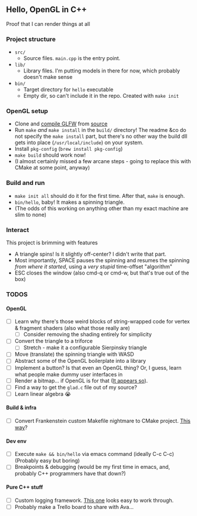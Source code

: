 ## Hello, OpenGL in C++
Proof that I can render things at all

### Project structure

- `src/`
    - Source files. `main.cpp` is the entry point.
- `lib/`
    - Library files. I'm putting models in there for now, which probably doesn't make sense
- `bin/`
    - Target directory for `hello` executable
    - Empty dir, so can't include it in the repo. Created with `make init`
### OpenGL setup
- Clone and [compile GLFW](https://www.glfw.org/docs/latest/compile.html) from [source](https://github.com/glfw/glfw)
- Run `make` _and_ `make install` in the `build/` directory! The readme &co do not specify the `make install` part, but there's no other way the build dll gets into place (`/usr/local/include`) on your system.
- Install `pkg-config` (`brew install pkg-config`)
- `make build` should work now!
- (I almost certainly missed a few arcane steps - going to replace this with CMake at some point, anyway)

### Build and run
- `make init all` should do it for the first time. After that, `make` is enough.
- `bin/hello`, baby! It makes a spinning triangle.
- (The odds of this working on anything other than my exact machine are slim to none)

### Interact
This project is brimming with features
- A triangle spins! Is it slightly off-center? I didn't write that part.
- Most importantly, SPACE pauses the spinning and resumes the spinning _from where it started_, using a _very stupid_ time-offset "algorithm"
- ESC closes the window (also cmd-q or cmd-w, but that's true out of the box)

### TODOS

#### OpenGL
- [ ] Learn why there's those weird blocks of string-wrapped code for vertex & fragment shaders (also what those really are)
    - [ ] Consider removing the shading entirely for simplicity
- [ ] Convert the triangle to a triforce
    - [ ] Stretch - make it a configurable Sierpinsky triangle
- [ ] Move (translate) the spinning triangle with WASD
- [ ] Abstract some of the OpenGL boilerplate into a library
- [ ] Implement a button? Is that even an OpenGL thing? Or, I guess, learn what people make dummy user interfaces in
- [ ] Render a bitmap... if OpenGL is for that ([It appears so](https://users.polytech.unice.fr/~buffa/cours/synthese_image/DOCS/redbookSliced1.2ps+pdf/chapterVIII.pdf)).
- [ ] Find a way to get the `glad.c` file out of my source?
- [ ] Learn linear algebra 😭

#### Build & infra
- [ ] Convert Frankenstein custom Makefile nightmare to CMake project. [This way](https://cliutils.gitlab.io/modern-cmake/chapters/basics/structure.html)?

#### Dev env
- [ ] Execute `make && bin/hello` via emacs command (ideally C-c C-c) (Probably easy but boring)
- [ ] Breakpoints & debugging (would be my first time in emacs, and, probably C++ programmers have that down?)

#### Pure C++ stuff
- [ ] Custom logging framework. [This one](https://www.geeksforgeeks.org/logging-system-in-cpp/) looks easy to work through.
- [ ] Probably make a Trello board to share with Ava...
